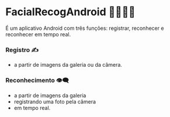 # FacialRecogAndroid 🕵🏼‍♂️🦅
  É um aplicativo Android com três funções: registrar, reconhecer e reconhecer em tempo real.
### Registro ✍️
  *  a partir de imagens da galeria ou da câmera.
### Reconhecimento 👁‍🗨
  *  a partir de imagens da galeria
  *  registrando uma foto pela câmera
  *  em tempo real.
